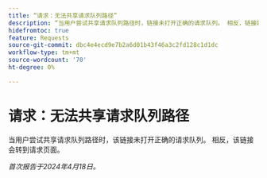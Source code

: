 ```yaml
---
title: “请求：无法共享请求队列路径”
description: “当用户尝试共享请求队列路径时，链接未打开正确的请求队列。 相反，链接将转到请求页面。”
hidefromtoc: true
feature: Requests
source-git-commit: dbc4e4ecd9e7b2a6d01b43f46a3c2fd128c1d1dc
workflow-type: tm+mt
source-wordcount: '70'
ht-degree: 0%

---
```



# 请求：无法共享请求队列路径

当用户尝试共享请求队列路径时，该链接未打开正确的请求队列。 相反，该链接会转到请求页面。

_首次报告于2024年4月18日。_

